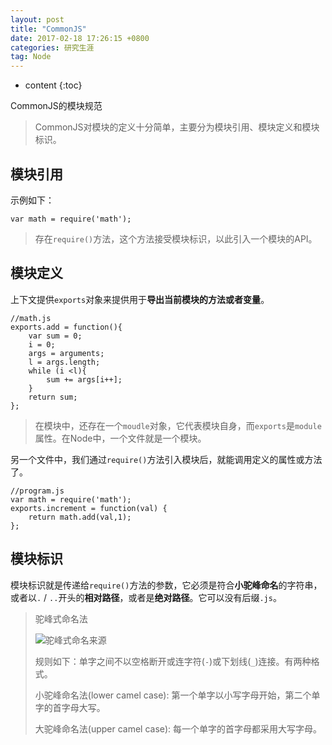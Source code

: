 ```yaml
---
layout: post
title: "CommonJS"
date: 2017-02-18 17:26:15 +0800 
categories: 研究生涯
tag: Node
---
```

* content
{:toc}


CommonJS的模块规范

> CommonJS对模块的定义十分简单，主要分为模块引用、模块定义和模块标识。

## 模块引用 ##

示例如下：

```
var math = require('math');
```

> 存在`require()`方法，这个方法接受模块标识，以此引入一个模块的API。

## 模块定义 ##

上下文提供`exports`对象来提供用于**导出当前模块的方法或者变量**。


	//math.js
	exports.add = function(){
		var sum = 0;
		i = 0;
		args = arguments;
		l = args.length;
		while (i <l){
			sum += args[i++];
		}
		return sum;
	};
>在模块中，还存在一个`moudle`对象，它代表模块自身，而`exports`是`module`属性。在Node中，一个文件就是一个模块。

另一个文件中，我们通过`require()`方法引入模块后，就能调用定义的属性或方法了。

	//program.js
	var math = require('math');
	exports.increment = function(val) {
		return math.add(val,1);
	};

## 模块标识 ##

模块标识就是传递给`require()`方法的参数，它必须是符合**小驼峰命名**的字符串，或者以`.` / `..`开头的**相对路径**，或者是**绝对路径**。它可以没有后缀`.js`。


> 驼峰式命名法
>
> ![驼峰式命名来源](https://upload.wikimedia.org/wikipedia/commons/thumb/e/ef/CamelCase.svg/368px-CamelCase.svg.png)
>
> 规则如下：单字之间不以空格断开或连字符(`-`)或下划线(`_`)连接。有两种格式。
>
>小驼峰命名法(lower camel case): 第一个单字以小写字母开始，第二个单字的首字母大写。
>
> 大驼峰命名法(upper camel case): 每一个单字的首字母都采用大写字母。
